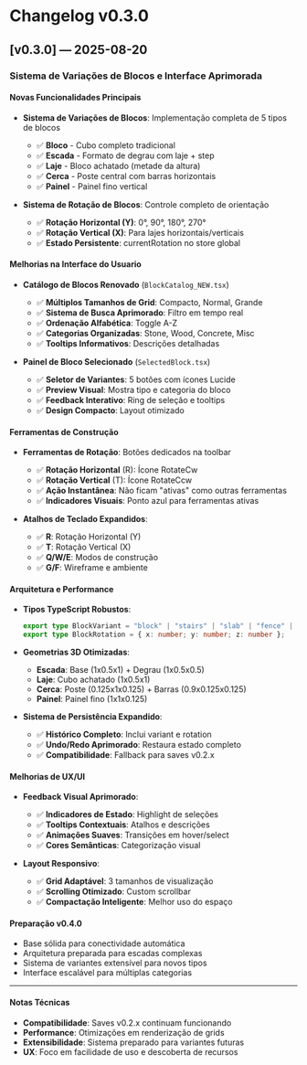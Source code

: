 # Changelog v0.3.0

## [v0.3.0] — 2025-08-20

### Sistema de Variações de Blocos e Interface Aprimorada

#### Novas Funcionalidades Principais

- **Sistema de Variações de Blocos**: Implementação completa de 5 tipos de blocos
  - ✅ **Bloco** - Cubo completo tradicional
  - ✅ **Escada** - Formato de degrau com laje + step
  - ✅ **Laje** - Bloco achatado (metade da altura)
  - ✅ **Cerca** - Poste central com barras horizontais
  - ✅ **Painel** - Painel fino vertical

- **Sistema de Rotação de Blocos**: Controle completo de orientação
  - ✅ **Rotação Horizontal (Y)**: 0°, 90°, 180°, 270°
  - ✅ **Rotação Vertical (X)**: Para lajes horizontais/verticais
  - ✅ **Estado Persistente**: currentRotation no store global

#### Melhorias na Interface do Usuario

- **Catálogo de Blocos Renovado** (`BlockCatalog_NEW.tsx`)
  - ✅ **Múltiplos Tamanhos de Grid**: Compacto, Normal, Grande
  - ✅ **Sistema de Busca Aprimorado**: Filtro em tempo real
  - ✅ **Ordenação Alfabética**: Toggle A-Z
  - ✅ **Categorias Organizadas**: Stone, Wood, Concrete, Misc
  - ✅ **Tooltips Informativos**: Descrições detalhadas

- **Painel de Bloco Selecionado** (`SelectedBlock.tsx`)
  - ✅ **Seletor de Variantes**: 5 botões com ícones Lucide
  - ✅ **Preview Visual**: Mostra tipo e categoria do bloco
  - ✅ **Feedback Interativo**: Ring de seleção e tooltips
  - ✅ **Design Compacto**: Layout otimizado

#### Ferramentas de Construção

- **Ferramentas de Rotação**: Botões dedicados na toolbar
  - ✅ **Rotação Horizontal** (R): Ícone RotateCw
  - ✅ **Rotação Vertical** (T): Ícone RotateCcw
  - ✅ **Ação Instantânea**: Não ficam "ativas" como outras ferramentas
  - ✅ **Indicadores Visuais**: Ponto azul para ferramentas ativas

- **Atalhos de Teclado Expandidos**:
  - ✅ **R**: Rotação Horizontal (Y)
  - ✅ **T**: Rotação Vertical (X)
  - ✅ **Q/W/E**: Modos de construção
  - ✅ **G/F**: Wireframe e ambiente

#### Arquitetura e Performance

- **Tipos TypeScript Robustos**:
  ```typescript
  export type BlockVariant = "block" | "stairs" | "slab" | "fence" | "panel";
  export type BlockRotation = { x: number; y: number; z: number };
  ```

- **Geometrias 3D Otimizadas**:
  - **Escada**: Base (1x0.5x1) + Degrau (1x0.5x0.5)
  - **Laje**: Cubo achatado (1x0.5x1)
  - **Cerca**: Poste (0.125x1x0.125) + Barras (0.9x0.125x0.125)
  - **Painel**: Painel fino (1x1x0.125)

- **Sistema de Persistência Expandido**:
  - ✅ **Histórico Completo**: Inclui variant e rotation
  - ✅ **Undo/Redo Aprimorado**: Restaura estado completo
  - ✅ **Compatibilidade**: Fallback para saves v0.2.x

#### Melhorias de UX/UI

- **Feedback Visual Aprimorado**:
  - ✅ **Indicadores de Estado**: Highlight de seleções
  - ✅ **Tooltips Contextuais**: Atalhos e descrições
  - ✅ **Animações Suaves**: Transições em hover/select
  - ✅ **Cores Semânticas**: Categorização visual

- **Layout Responsivo**:
  - ✅ **Grid Adaptável**: 3 tamanhos de visualização
  - ✅ **Scrolling Otimizado**: Custom scrollbar
  - ✅ **Compactação Inteligente**: Melhor uso do espaço

#### Preparação v0.4.0

- Base sólida para conectividade automática
- Arquitetura preparada para escadas complexas
- Sistema de variantes extensível para novos tipos
- Interface escalável para múltiplas categorias

---

#### Notas Técnicas

- **Compatibilidade**: Saves v0.2.x continuam funcionando
- **Performance**: Otimizações em renderização de grids
- **Extensibilidade**: Sistema preparado para variantes futuras
- **UX**: Foco em facilidade de uso e descoberta de recursos
